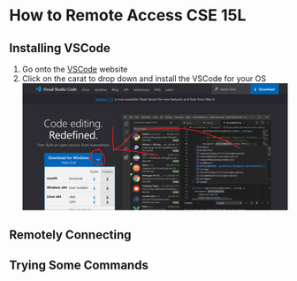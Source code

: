 # **How to Remote Access CSE 15L**

## Installing VSCode
1. Go onto the [VSCode]([http://a.com](https://code.visualstudio.com/)) website
2. Click on the carat to drop down and install the VSCode for your OS
![Image](https://github.com/JohnsonUCSD/cse15l-lab-reports/blob/main/VSCodeSS.png)
## Remotely Connecting

## Trying Some Commands

